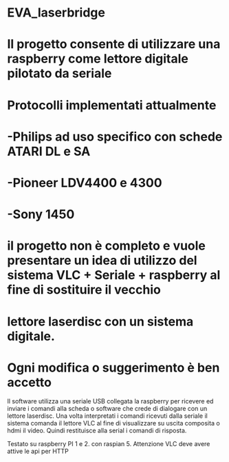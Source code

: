 # EVA_laserbridge
# Il progetto consente di utilizzare una raspberry come lettore digitale pilotato da seriale
# Protocolli implementati attualmente 
# -Philips ad uso specifico con schede ATARI DL e SA
# -Pioneer LDV4400 e 4300
# -Sony 1450
# il progetto non è completo e vuole presentare un idea di utilizzo del sistema VLC + Seriale + raspberry al fine di sostituire il vecchio
# lettore laserdisc con un sistema digitale.
# Ogni modifica o suggerimento è ben accetto

Il software utilizza una seriale USB collegata la raspberry per ricevere ed inviare i comandi alla scheda o software che crede di dialogare con
un lettore laserdisc.
Una volta interpretati i comandi ricevuti dalla seriale il sistema comanda il lettore VLC al fine di visualizzare su uscita composita o hdmi il video.
Quindi restituisce alla serial i comandi di risposta.

Testato su raspberry PI 1 e 2. con raspian 5. Attenzione VLC deve avere attive le api per HTTP
